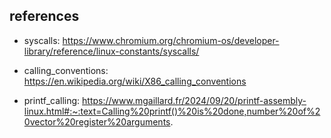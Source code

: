 ## references

- syscalls: https://www.chromium.org/chromium-os/developer-library/reference/linux-constants/syscalls/

- calling_conventions: https://en.wikipedia.org/wiki/X86_calling_conventions

- printf_calling: https://www.mgaillard.fr/2024/09/20/printf-assembly-linux.html#:~:text=Calling%20printf()%20is%20done,number%20of%20vector%20register%20arguments. 